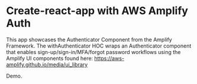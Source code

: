 # Create-react-app with AWS Amplify Auth 
This app showcases the Authenticator Component from the Amplify Framework. The withAuthenticator HOC wraps an Authenticator component that enables sign-up/sign-in/MFA/forgot password workflows using the Amplify UI components found here: https://aws-amplify.github.io/media/ui_library

Demo.
